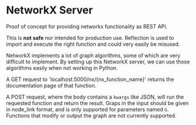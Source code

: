 # NetworkX Server
Proof of concept for providing networkx functionality as REST API.  

This is **not safe** nor intended for production use. Reflection is used to import and execute the right function and could very easily be misused.

NetworkX implements a lot of graph algorithms, some of which are very difficult to implement. 
By setting up this NetworkX server, we can use those algorithms easily when not working in Python.  

A GET request to `localhost:5000/nx/{nx_function_name}' returns the documentation page of that function. 

A POST request, where the body contains a `kwargs` like JSON, will run the requested function and return the result. 
Graps in the input should be given in node_link format, and is only supported for parameters named `G`.  
Functions that modify or output the graph are not currently supported.  
